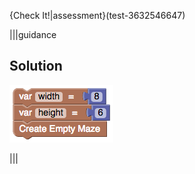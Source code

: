 
{Check It!|assessment}(test-3632546647)

|||guidance
## Solution

![](.guides/img/challenge-4.png)

|||
